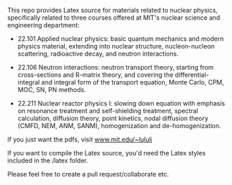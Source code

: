 This repo provides Latex source for materials related to nuclear
physics, specifically related to three courses offered at MIT's
nuclear science and engineering department:

- 22.101 Applied nuclear physics: basic quantum mechanics and modern
physics material, extending into nuclear structure, nucleon-nucleon
scattering, radioactive decay, and neutron interactions.

- 22.106 Neutron interactions: neutron transport theory, starting from
  cross-sections and R-matrix theory, and covering the
  differential-integral and integral form of the transport equation,
  Monte Carlo, CPM, MOC, SN, PN methods.

- 22.211 Nuclear reactor physics I: slowing down equation with
  emphasis on resonance treatment and self-shielding treatment,
  spectral calculation, diffusion theory, point kinetics, nodal
  diffusion theory (CMFD, NEM, ANM, SANM), homogenization and
  de-homogenization.

If you just want the pdfs, visit www.mit.edu/~lululi

If you want to compile the Latex source, you'd need the Latex styles
included in the /latex folder.

Please feel free to create a pull request/collaborate etc. 